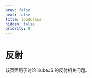 ```yaml
---
prev: false
next: false
title: loadClass
hidden: false
priority: 0
---
```


# 反射

该页面用于讨论 KubeJS 的反射相关问题。 
